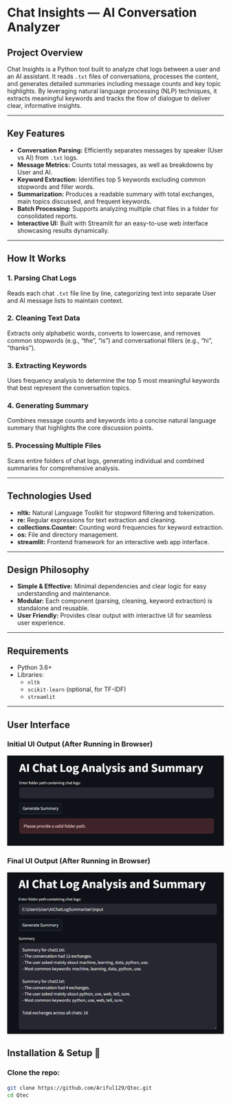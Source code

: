 # **Chat Insights — AI Conversation Analyzer**

## **Project Overview**  
Chat Insights is a Python tool built to analyze chat logs between a user and an AI assistant. It reads `.txt` files of conversations, processes the content, and generates detailed summaries including message counts and key topic highlights. By leveraging natural language processing (NLP) techniques, it extracts meaningful keywords and tracks the flow of dialogue to deliver clear, informative insights.

---

## **Key Features**  
- **Conversation Parsing:** Efficiently separates messages by speaker (User vs AI) from `.txt` logs.  
- **Message Metrics:** Counts total messages, as well as breakdowns by User and AI.  
- **Keyword Extraction:** Identifies top 5 keywords excluding common stopwords and filler words.  
- **Summarization:** Produces a readable summary with total exchanges, main topics discussed, and frequent keywords.  
- **Batch Processing:** Supports analyzing multiple chat files in a folder for consolidated reports.  
- **Interactive UI:** Built with Streamlit for an easy-to-use web interface showcasing results dynamically.

---

## **How It Works**  

### 1. **Parsing Chat Logs**  
Reads each chat `.txt` file line by line, categorizing text into separate User and AI message lists to maintain context.

### 2. **Cleaning Text Data**  
Extracts only alphabetic words, converts to lowercase, and removes common stopwords (e.g., “the”, “is”) and conversational fillers (e.g., “hi”, “thanks”).

### 3. **Extracting Keywords**  
Uses frequency analysis to determine the top 5 most meaningful keywords that best represent the conversation topics.

### 4. **Generating Summary**  
Combines message counts and keywords into a concise natural language summary that highlights the core discussion points.

### 5. **Processing Multiple Files**  
Scans entire folders of chat logs, generating individual and combined summaries for comprehensive analysis.

---

## **Technologies Used**  
- **nltk:** Natural Language Toolkit for stopword filtering and tokenization.  
- **re:** Regular expressions for text extraction and cleaning.  
- **collections.Counter:** Counting word frequencies for keyword extraction.  
- **os:** File and directory management.  
- **streamlit:** Frontend framework for an interactive web app interface.

---

## **Design Philosophy**  
- **Simple & Effective:** Minimal dependencies and clear logic for easy understanding and maintenance.  
- **Modular:** Each component (parsing, cleaning, keyword extraction) is standalone and reusable.  
- **User Friendly:** Provides clear output with interactive UI for seamless user experience.

---

## **Requirements**  
- Python 3.6+  
- Libraries:  
  - `nltk`  
  - `scikit-learn` (optional, for TF-IDF)  
  - `streamlit`

---

## **User Interface**

###  Initial UI Output (After Running in Browser)
![Image Alt](https://github.com/Ariful129/Qtec/blob/48dbc241b8d9fcb7face3fa9919bab51f64c4914/images/Initial_UI.png)

### Final UI Output (After Running in Browser)
![Image Alt](https://github.com/Ariful129/Qtec/blob/e4d3121b37cd9af13ec66ff7ad35ecdb173f31b4/images/Final_UI.png)

## **Installation & Setup** 🔧  

### Clone the repo:  
```bash
git clone https://github.com/Ariful129/Qtec.git
cd Qtec



